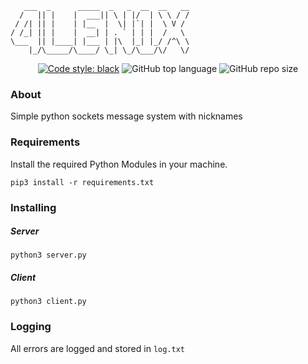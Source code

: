        ___  _      _____  _   _  __  __   __
      /   || |    |  ___|| \ | |/  | \ \ / /
     / /| || |    | |__  |  \| |`| |  \ V / 
    / /_| || |    |  __| | . ` | | |  /   \ 
    \___  || |____| |___ | |\  |_| |_/ /^\ \
        |_/\_____/\____/ \_| \_/\___/\/   \/
<p align="center">
<a href="https://github.com/psf/black"><img alt="Code style: black" src="https://img.shields.io/badge/code%20style-black-000000.svg"></a>
<img alt="GitHub top language" src="https://img.shields.io/github/languages/top/reg-ed1t/4len1x?style=plastic&logo=python">
<img alt="GitHub repo size" src="https://img.shields.io/github/repo-size/reg-ed1t/4len1x?style=plastic">
</p>

### About
Simple python sockets message system with nicknames

### Requirements
Install the required Python Modules in your machine.
```
pip3 install -r requirements.txt
```
### Installing

##### Server
```
python3 server.py
```
##### Client
```
python3 client.py
```
### Logging

All errors are logged and stored in ` log.txt `
